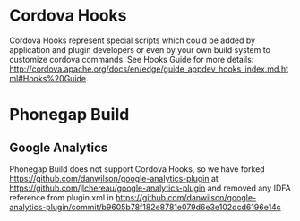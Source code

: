 <!--
#
# Licensed to the Apache Software Foundation (ASF) under one
# or more contributor license agreements.  See the NOTICE file
# distributed with this work for additional information
# regarding copyright ownership.  The ASF licenses this file
# to you under the Apache License, Version 2.0 (the
# "License"); you may not use this file except in compliance
# with the License.  You may obtain a copy of the License at
#
# http://www.apache.org/licenses/LICENSE-2.0
#
# Unless required by applicable law or agreed to in writing,
# software distributed under the License is distributed on an
# "AS IS" BASIS, WITHOUT WARRANTIES OR CONDITIONS OF ANY
#  KIND, either express or implied.  See the License for the
# specific language governing permissions and limitations
# under the License.
#
-->
# Cordova Hooks

Cordova Hooks represent special scripts which could be added by application and plugin developers or even by your own build system  to customize cordova commands. See Hooks Guide for more details:  http://cordova.apache.org/docs/en/edge/guide_appdev_hooks_index.md.html#Hooks%20Guide.

# Phonegap Build

## Google Analytics

Phonegap Build does not support Cordova Hooks, so we have forked https://github.com/danwilson/google-analytics-plugin
at https://github.com/jlchereau/google-analytics-plugin and removed any IDFA reference from plugin.xml in
https://github.com/danwilson/google-analytics-plugin/commit/b9605b78f182e8781e079d6e3e102dcd6196e14c


